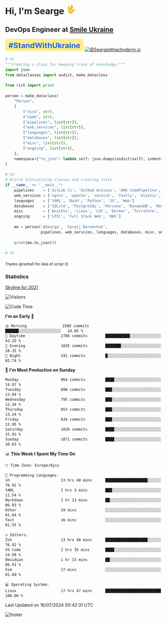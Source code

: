# Hi, I'm Searge <img src="images/vulcan.webp" style="display: inline-block; margin: 0; height: 2rem" alt="Vulcan salute" />

## DevOps Engineer at [Smile Ukraine](https://smile-ukraine.com/en)

[![Stand With Ukraine](https://raw.githubusercontent.com/vshymanskyy/StandWithUkraine/main/badges/StandWithUkraine.svg)](https://stand-with-ukraine.pp.ua)
<a rel="me" href="https://hachyderm.io/@Searge">![@Searge@hachyderm.io](https://img.shields.io/badge/-@Searge-%232B90D9?logo=mastodon&logoColor=white)</a>

```python
# %%
"""Creating a class for keeping track of knowledge."""
import json
from dataclasses import asdict, make_dataclass

from rich import print

person = make_dataclass(
    "Person",
    [
        ("nick", str),
        ("name", str),
        ("pipelines", list[str]),
        ("web_services", list[str]),
        ("languages", list[str]),
        ("databases", list[str]),
        ("misc", list[str]),
        ("ongoing", list[str]),
    ],
    namespace={"to_json": lambda self: json.dumps(asdict(self), indent=4)},
)

# %%
# @title Initializing classes and creating lists
if __name__ == "__main__":
    pipelines    = ['GitLab Ci', 'GitHub Actions', 'AWS CodePipeline', 'Jenkins']
    web_services = ['nginx', 'apache', 'varnish', 'fastly', 'elastic', 'solr']
    languages    = ['YAML', 'Bash', 'Python', 'JS', 'Web']
    databases    = ['SQLite', 'PostgreSQL', 'Percona', 'DynamoDB', 'Redis']
    misc         = ['Ansible', 'Linux', 'LXC', 'Docker', 'Terraform', 'AWS']
    ongoing      = ['LPIC', 'Full Stack Web', 'AWS']

    me = person('@Searge', 'Sergij Boremchuk',
                pipelines, web_services, languages, databases, misc, ongoing)

    print(me.to_json())

# %%

```

<sub>Thanks @rednafi for idea of script :wink:</sub>

### Statistics

[Skyline for 2021](https://skyline.github.com/Searge/2021)

![Visitors](https://komarev.com/ghpvc/?username=searge&label=Profile%20views&color=0e75b6&style=flat) 
<!--START_SECTION:waka-->
![Code Time](http://img.shields.io/badge/Code%20Time-2%2C660%20hrs%2023%20mins-blue)

**I'm an Early 🐤** 

```text
🌞 Morning                1588 commits        ██████░░░░░░░░░░░░░░░░░░░   24.65 % 
🌆 Daytime                2786 commits        ███████████░░░░░░░░░░░░░░   43.25 % 
🌃 Evening                1826 commits        ███████░░░░░░░░░░░░░░░░░░   28.35 % 
🌙 Night                  241 commits         █░░░░░░░░░░░░░░░░░░░░░░░░   03.74 % 
```
📅 **I'm Most Productive on Sunday** 

```text
Monday                   964 commits         ████░░░░░░░░░░░░░░░░░░░░░   14.97 % 
Tuesday                  898 commits         ███░░░░░░░░░░░░░░░░░░░░░░   13.94 % 
Wednesday                795 commits         ███░░░░░░░░░░░░░░░░░░░░░░   12.34 % 
Thursday                 853 commits         ███░░░░░░░░░░░░░░░░░░░░░░   13.24 % 
Friday                   834 commits         ███░░░░░░░░░░░░░░░░░░░░░░   12.95 % 
Saturday                 1026 commits        ████░░░░░░░░░░░░░░░░░░░░░   15.93 % 
Sunday                   1071 commits        ████░░░░░░░░░░░░░░░░░░░░░   16.63 % 
```


📊 **This Week I Spent My Time On** 

```text
🕑︎ Time Zone: Europe/Kyiv

💬 Programming Languages: 
sh                       13 hrs 40 mins      ███████████████████░░░░░░   76.92 % 
YAML                     2 hrs 3 mins        ███░░░░░░░░░░░░░░░░░░░░░░   11.54 % 
Markdown                 1 hr 13 mins        ██░░░░░░░░░░░░░░░░░░░░░░░   06.93 % 
Other                    19 mins             ░░░░░░░░░░░░░░░░░░░░░░░░░   01.84 % 
Text                     16 mins             ░░░░░░░░░░░░░░░░░░░░░░░░░   01.55 % 

🔥 Editors: 
Zsh                      13 hrs 40 mins      ███████████████████░░░░░░   76.92 % 
VS Code                  2 hrs 35 mins       ████░░░░░░░░░░░░░░░░░░░░░   14.58 % 
Obsidian                 1 hr 13 mins        ██░░░░░░░░░░░░░░░░░░░░░░░   06.91 % 
Vim                      17 mins             ░░░░░░░░░░░░░░░░░░░░░░░░░   01.60 % 

💻 Operating System: 
Linux                    17 hrs 47 mins      █████████████████████████   100.00 % 
```


 Last Updated on 16/07/2024 00:42:31 UTC
<!--END_SECTION:waka-->

![footer](https://capsule-render.vercel.app/api?type=waving&color=gradient&customColorList=14,21&height=82&section=footer)
